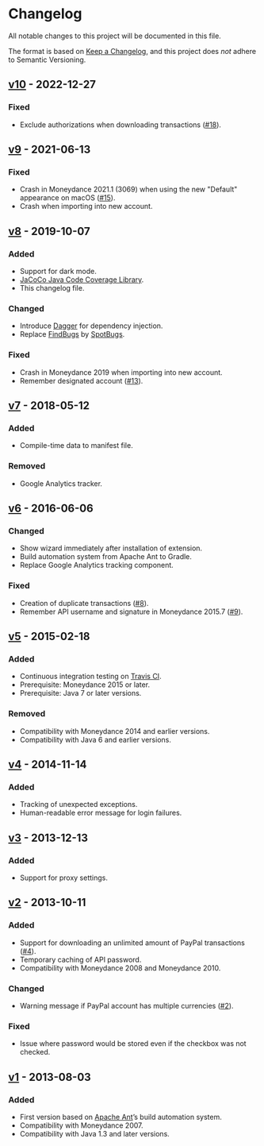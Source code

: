 # Changelog
All notable changes to this project will be documented in this file.

The format is based on [Keep a Changelog](https://keepachangelog.com),
and this project does *not* adhere to Semantic Versioning.

## [v10] - 2022-12-27
### Fixed
- Exclude authorizations when downloading transactions ([#18]).


## [v9] - 2021-06-13
### Fixed
- Crash in Moneydance 2021.1 (3069) when using the new "Default" appearance on macOS ([#15]).
- Crash when importing into new account.


## [v8] - 2019-10-07
### Added
- Support for dark mode.
- [JaCoCo Java Code Coverage Library](https://www.jacoco.org/jacoco/).
- This changelog file.

### Changed
- Introduce [Dagger](https://dagger.dev) for dependency injection.
- Replace [FindBugs](http://findbugs.sourceforge.net) by [SpotBugs](https://spotbugs.github.io).

### Fixed
- Crash in Moneydance 2019 when importing into new account.
- Remember designated account ([#13]).


## [v7] - 2018-05-12
### Added
- Compile-time data to manifest file.

### Removed
- Google Analytics tracker.


## [v6] - 2016-06-06
### Changed
- Show wizard immediately after installation of extension.
- Build automation system from Apache Ant to Gradle.
- Replace Google Analytics tracking component.

### Fixed
- Creation of duplicate transactions ([#8]).
- Remember API username and signature in Moneydance 2015.7 ([#9]).


## [v5] - 2015-02-18
### Added
- Continuous integration testing on [Travis CI](https://travis-ci.org/my-flow/paypalimporter).
- Prerequisite: Moneydance 2015 or later.
- Prerequisite: Java 7 or later versions.

### Removed
- Compatibility with Moneydance 2014 and earlier versions.
- Compatibility with Java 6 and earlier versions.


## [v4] - 2014-11-14
### Added
- Tracking of unexpected exceptions.
- Human-readable error message for login failures.


## [v3] - 2013-12-13
### Added
- Support for proxy settings.


## [v2] - 2013-10-11
### Added
- Support for downloading an unlimited amount of PayPal transactions ([#4]).
- Temporary caching of API password.
- Compatibility with Moneydance 2008 and Moneydance 2010.

### Changed
- Warning message if PayPal account has multiple currencies ([#2]).

### Fixed
- Issue where password would be stored even if the checkbox was not checked.


## [v1] - 2013-08-03
### Added
- First version based on [Apache Ant](https://ant.apache.org)’s build automation system.
- Compatibility with Moneydance 2007.
- Compatibility with Java 1.3 and later versions.


[#18]: https://github.com/my-flow/paypalimporter/issues/18
[#15]: https://github.com/my-flow/paypalimporter/issues/15
[#13]: https://github.com/my-flow/paypalimporter/issues/13
[#9]: https://github.com/my-flow/paypalimporter/issues/9
[#8]: https://github.com/my-flow/paypalimporter/issues/8
[#4]: https://github.com/my-flow/paypalimporter/issues/4
[#2]: https://github.com/my-flow/paypalimporter/issues/2

[v1]: https://github.com/my-flow/paypalimporter/commits/v1
[v2]: https://github.com/my-flow/paypalimporter/compare/v1...v2
[v3]: https://github.com/my-flow/paypalimporter/compare/v2...v3
[v4]: https://github.com/my-flow/paypalimporter/compare/v3...v4
[v5]: https://github.com/my-flow/paypalimporter/compare/v4...v5
[v6]: https://github.com/my-flow/paypalimporter/compare/v5...v6
[v7]: https://github.com/my-flow/paypalimporter/compare/v6...v7
[v8]: https://github.com/my-flow/paypalimporter/compare/v7...v8
[v9]: https://github.com/my-flow/paypalimporter/compare/v8...v9
[v10]: https://github.com/my-flow/paypalimporter/compare/v9...v10
